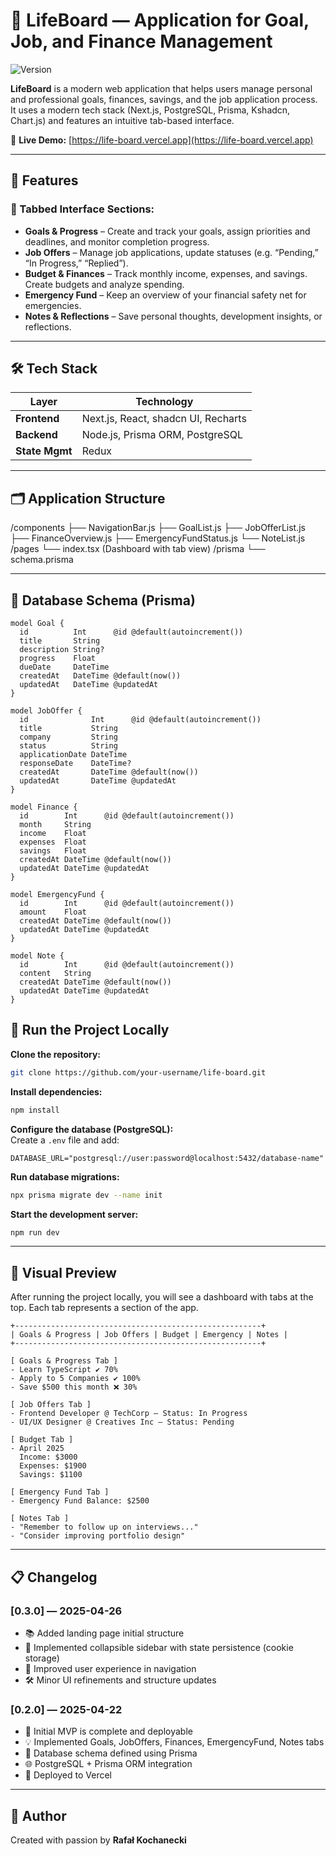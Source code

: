 # 💼 LifeBoard — Application for Goal, Job, and Finance Management

![Version](https://img.shields.io/badge/version-0.3.0-blue.svg)

**LifeBoard** is a modern web application that helps users manage personal and professional goals, finances, savings, and the job application process. It uses a modern tech stack (Next.js, PostgreSQL, Prisma, Kshadcn, Chart.js) and features an intuitive tab-based interface.

🔗 **Live Demo:** [https://life-board.vercel.app](https://life-board.vercel.app)

---

## 🚀 Features

### 📌 Tabbed Interface Sections:

- **Goals & Progress** – Create and track your goals, assign priorities and deadlines, and monitor completion progress.
- **Job Offers** – Manage job applications, update statuses (e.g. “Pending,” “In Progress,” “Replied”).
- **Budget & Finances** – Track monthly income, expenses, and savings. Create budgets and analyze spending.
- **Emergency Fund** – Keep an overview of your financial safety net for emergencies.
- **Notes & Reflections** – Save personal thoughts, development insights, or reflections.

---

## 🛠️ Tech Stack

| Layer          | Technology                          |
| -------------- | ----------------------------------- |
| **Frontend**   | Next.js, React, shadcn UI, Recharts |
| **Backend**    | Node.js, Prisma ORM, PostgreSQL     |
| **State Mgmt** | Redux                               |

---

## 🗂️ Application Structure

/components ├── NavigationBar.js ├── GoalList.js ├── JobOfferList.js ├── FinanceOverview.js ├── EmergencyFundStatus.js └── NoteList.js /pages └── index.tsx (Dashboard with tab view) /prisma └── schema.prisma

---

## 🧱 Database Schema (Prisma)

```prisma
model Goal {
  id          Int      @id @default(autoincrement())
  title       String
  description String?
  progress    Float
  dueDate     DateTime
  createdAt   DateTime @default(now())
  updatedAt   DateTime @updatedAt
}

model JobOffer {
  id              Int      @id @default(autoincrement())
  title           String
  company         String
  status          String
  applicationDate DateTime
  responseDate    DateTime?
  createdAt       DateTime @default(now())
  updatedAt       DateTime @updatedAt
}

model Finance {
  id        Int      @id @default(autoincrement())
  month     String
  income    Float
  expenses  Float
  savings   Float
  createdAt DateTime @default(now())
  updatedAt DateTime @updatedAt
}

model EmergencyFund {
  id        Int      @id @default(autoincrement())
  amount    Float
  createdAt DateTime @default(now())
  updatedAt DateTime @updatedAt
}

model Note {
  id        Int      @id @default(autoincrement())
  content   String
  createdAt DateTime @default(now())
  updatedAt DateTime @updatedAt
}
```

## 🧪 Run the Project Locally

**Clone the repository:**

```bash
git clone https://github.com/your-username/life-board.git
```

**Install dependencies:**

```bash
npm install
```

**Configure the database (PostgreSQL):**  
Create a `.env` file and add:

```
DATABASE_URL="postgresql://user:password@localhost:5432/database-name"
```

**Run database migrations:**

```bash
npx prisma migrate dev --name init
```

**Start the development server:**

```bash
npm run dev
```

---

## 👀 Visual Preview

After running the project locally, you will see a dashboard with tabs at the top. Each tab represents a section of the app.

```
+-------------------------------------------------------+
| Goals & Progress | Job Offers | Budget | Emergency | Notes |
+-------------------------------------------------------+

[ Goals & Progress Tab ]
- Learn TypeScript ✔️ 70%
- Apply to 5 Companies ✔️ 100%
- Save $500 this month ❌ 30%

[ Job Offers Tab ]
- Frontend Developer @ TechCorp — Status: In Progress
- UI/UX Designer @ Creatives Inc — Status: Pending

[ Budget Tab ]
- April 2025
  Income: $3000
  Expenses: $1900
  Savings: $1100

[ Emergency Fund Tab ]
- Emergency Fund Balance: $2500

[ Notes Tab ]
- "Remember to follow up on interviews..."
- "Consider improving portfolio design"
```

---

## 📋 Changelog

### [0.3.0] — 2025-04-26

- 📚 Added landing page initial structure
- 📂 Implemented collapsible sidebar with state persistence (cookie storage)
- 🎨 Improved user experience in navigation
- 🛠 Minor UI refinements and structure updates

### [0.2.0] — 2025-04-22

- 🎯 Initial MVP is complete and deployable
- 💡 Implemented Goals, JobOffers, Finances, EmergencyFund, Notes tabs
- 🔄 Database schema defined using Prisma
- 🌐 PostgreSQL + Prisma ORM integration
- 🚀 Deployed to Vercel

---

## 🧠 Author

Created with passion by **Rafał Kochanecki**
